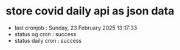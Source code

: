 # store covid daily api as json data

- last cronjob : Sunday, 23 February 2025 13:17:33
- status og cron : success
- status daily cron : success
      
      
